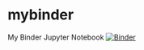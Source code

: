 # mybinder
My Binder Jupyter Notebook
[![Binder](https://mybinder.org/badge_logo.svg)](https://mybinder.org/v2/gh/banyuakik23/mybinder.git/main)
